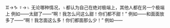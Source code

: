 ♊︎→♑︎ ☿→♄
无论哪种情况，♄都认为自己在绝对极端上，其他人都在另一个极端上
例如——太甜了——“啊！我怎么问这么甜！你们都不甜！”
例如——和面面放多了——“啊！我怎面这么多！你们都面那么少！”
例如——
